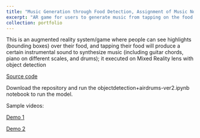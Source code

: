 ```yaml
---
title: "Music Generation through Food Detection, Assignment of Music Notes to Distinct Items, and Utensil Impact Detection"
excerpt: "AR game for users to generate music from tapping on the food."
collection: portfolio
---
```


This is an augmented reality system/game where people can see highlights (bounding boxes) over their food, and tapping their food will produce a certain instrumental sound to synthesize music (including guitar chords, piano on different scales, and drums); it executed on Mixed Reality lens with object detection

[Source code](https://bit.ly/2P7YYRQ)

Download the repository and run the objectdetection+airdrums-ver2.ipynb notebook to run the model.

Sample videos: 

[Demo 1](https://bit.ly/2GcKUCl)

[Demo 2](https://bit.ly/2UY9FM0)
